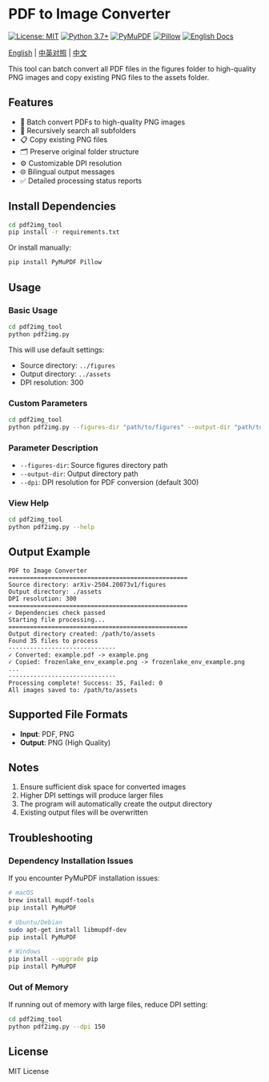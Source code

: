 # PDF to Image Converter

[![License: MIT](https://img.shields.io/badge/License-MIT-yellow.svg)](https://opensource.org/licenses/MIT)
[![Python 3.7+](https://img.shields.io/badge/python-3.7+-blue.svg)](https://www.python.org/downloads/)
[![PyMuPDF](https://img.shields.io/badge/PyMuPDF-1.23.0+-green.svg)](https://pymupdf.readthedocs.io/)
[![Pillow](https://img.shields.io/badge/Pillow-10.0.0+-orange.svg)](https://pillow.readthedocs.io/)
[![English Docs](https://img.shields.io/badge/docs-English-blue.svg)](README_en.md)

[English](README.md) | [中英对照](README_zh_en.md) | [中文](README_zh.md) 

This tool can batch convert all PDF files in the figures folder to high-quality PNG images and copy existing PNG files to the assets folder.

## Features

- 🔄 Batch convert PDFs to high-quality PNG images
- 📁 Recursively search all subfolders
- 📋 Copy existing PNG files
- 🗂️ Preserve original folder structure
- ⚙️ Customizable DPI resolution
- 🌐 Bilingual output messages
- ✅ Detailed processing status reports

## Install Dependencies

```bash
cd pdf2img_tool
pip install -r requirements.txt
```

Or install manually:
```bash
pip install PyMuPDF Pillow
```

## Usage

### Basic Usage

```bash
cd pdf2img_tool
python pdf2img.py
```

This will use default settings:
- Source directory: `../figures`
- Output directory: `../assets`
- DPI resolution: 300

### Custom Parameters

```bash
cd pdf2img_tool
python pdf2img.py --figures-dir "path/to/figures" --output-dir "path/to/output" --dpi 600
```

### Parameter Description

- `--figures-dir`: Source figures directory path
- `--output-dir`: Output directory path
- `--dpi`: DPI resolution for PDF conversion (default 300)

### View Help

```bash
cd pdf2img_tool
python pdf2img.py --help
```

## Output Example

```
PDF to Image Converter
==================================================
Source directory: arXiv-2504.20073v1/figures
Output directory: ./assets
DPI resolution: 300
==================================================
✓ Dependencies check passed
Starting file processing...
==================================================
Output directory created: /path/to/assets
Found 35 files to process
------------------------------
✓ Converted: example.pdf -> example.png
✓ Copied: frozenlake_env_example.png -> frozenlake_env_example.png
...
------------------------------
Processing complete! Success: 35, Failed: 0
All images saved to: /path/to/assets
```

## Supported File Formats

- **Input**: PDF, PNG
- **Output**: PNG (High Quality)

## Notes

1. Ensure sufficient disk space for converted images
2. Higher DPI settings will produce larger files
3. The program will automatically create the output directory
4. Existing output files will be overwritten

## Troubleshooting

### Dependency Installation Issues

If you encounter PyMuPDF installation issues:

```bash
# macOS
brew install mupdf-tools
pip install PyMuPDF

# Ubuntu/Debian  
sudo apt-get install libmupdf-dev
pip install PyMuPDF

# Windows
pip install --upgrade pip
pip install PyMuPDF
```

### Out of Memory

If running out of memory with large files, reduce DPI setting:

```bash
cd pdf2img_tool
python pdf2img.py --dpi 150
```

## License

MIT License 